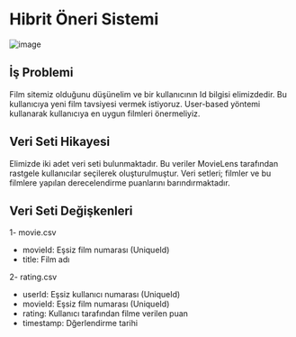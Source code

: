 # Hibrit Öneri Sistemi 

![image](https://user-images.githubusercontent.com/26279874/147696501-87c7bec4-12b4-4db4-b161-f9c807fc3757.png)

## İş Problemi
Film sitemiz olduğunu düşünelim ve bir kullanıcının Id bilgisi elimizdedir. Bu kullanıcıya yeni film tavsiyesi vermek istiyoruz.
User-based yöntemi kullanarak kullanıcıya en uygun filmleri önermeliyiz.

## Veri Seti Hikayesi

Elimizde iki adet veri seti bulunmaktadır. Bu veriler MovieLens tarafından rastgele kullanıcılar seçilerek oluşturulmuştur.
Veri setleri; filmler ve bu filmlere yapılan derecelendirme puanlarını barındırmaktadır.

## Veri Seti Değişkenleri

1- movie.csv
* movieId: Eşsiz film numarası (UniqueId)
* title: Film adı

2- rating.csv
* userId: Eşsiz kullanıcı numarası (UniqueId)
* movieId: Eşsiz film numarası (UniqueId)
* rating: Kullanıcı tarafından filme verilen puan
* timestamp: Dğerlendirme tarihi




